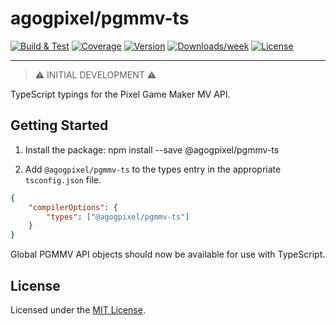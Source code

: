 # agogpixel/pgmmv-ts

[![Build & Test](https://github.com/agogpixel/pgmmv-ts/actions/workflows/build-and-test.yml/badge.svg)](https://github.com/agogpixel/pgmmv-ts/actions/workflows/build-and-test.yml)
[![Coverage](https://img.shields.io/endpoint?url=https://gist.githubusercontent.com/kidthales/8783260504aa23bb1c4dd36f0ba3be01/raw/pgmmv-ts__heads_main.json)](https://agogpixel.github.io/pgmmv-ts/coverage)
[![Version](https://img.shields.io/npm/v/@agogpixel/pgmmv-ts.svg)](https://npmjs.org/package/@agogpixel/pgmmv-ts)
[![Downloads/week](https://img.shields.io/npm/dw/@agogpixel/pgmmv-ts.svg)](https://npmjs.org/package/@agogpixel/pgmmv-ts)
[![License](https://img.shields.io/npm/l/@agogpixel/pgmmv-ts.svg)](https://github.com/agogpixel/pgmmv-ts/blob/main/LICENSE)

<hr>

> ⚠️ INITIAL DEVELOPMENT ⚠️

TypeScript typings for the Pixel Game Maker MV API.

## Getting Started

1. Install the package: npm install --save @agogpixel/pgmmv-ts

2. Add `@agogpixel/pgmmv-ts` to the types entry in the appropriate `tsconfig.json` file.

```json
{
    "compilerOptions": {
        "types": ["@agogpixel/pgmmv-ts"]
    }
}
```

Global PGMMV API objects should now be available for use with TypeScript.

## License

Licensed under the [MIT License](./LICENSE).
